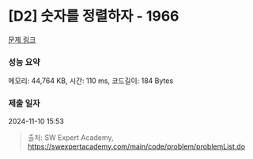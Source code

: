 # [D2] 숫자를 정렬하자 - 1966 

[문제 링크](https://swexpertacademy.com/main/code/problem/problemDetail.do?contestProbId=AV5PrmyKAWEDFAUq) 

### 성능 요약

메모리: 44,764 KB, 시간: 110 ms, 코드길이: 184 Bytes

### 제출 일자

2024-11-10 15:53



> 출처: SW Expert Academy, https://swexpertacademy.com/main/code/problem/problemList.do